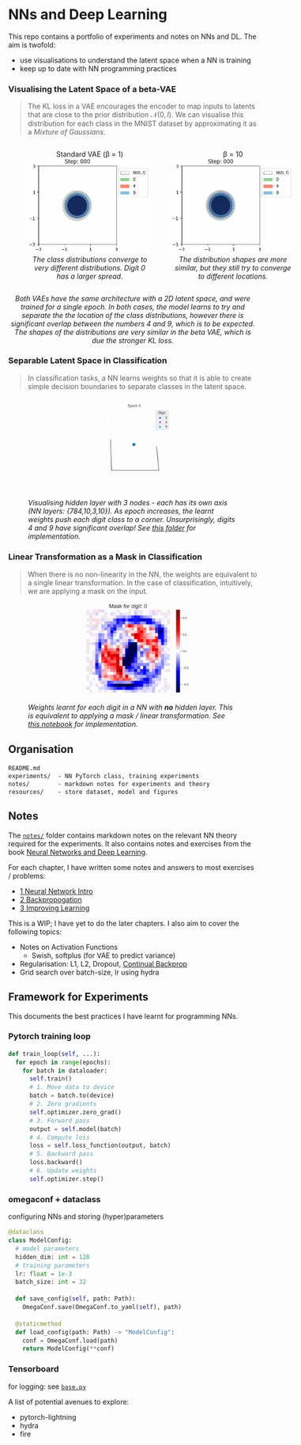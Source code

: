 # NNs and Deep Learning

This repo contains a portfolio of experiments and notes on NNs and DL. The aim is twofold:

- use visualisations to understand the latent space when a NN is training
- keep up to date with NN programming practices

### Visualising the Latent Space of a beta-VAE

> The KL loss in a VAE encourages the encoder to map inputs to latents that are close to the prior distribution $\mathcal{N}(0, I)$. We can visualise this distribution for each class in the MNIST dataset by approximating it as a _Mixture of Gaussians_.

<div>
<div style="display: flex; justify-content: space-between;">
  <!-- First Image Block -->
  <figure style="text-align: center; margin-right: 20px;">
    <figcaption>Standard VAE (β = 1)</figcaption>
    <img src="experiments/vae/vis/class_latents_20240830-194511l2_e1.gif" alt="Standard VAE" style="max-width: 250px; height: auto;">
    <figcaption><em>The class distributions converge to very different distributions. Digit 0 has a larger spread.</em></figcaption>
  </figure>

  <!-- Second Image Block -->
  <figure style="text-align: center; margin-left: 20px;">
    <figcaption>β = 10</figcaption>
    <img src="experiments/vae/vis/class_latents_20240830-221914l2_e1+b10.gif" alt="Image 2" style="max-width: 250px; height: auto;">
    <figcaption><em>
    The distribution shapes are more similar, but they still try to converge to different locations.
    </em></figcaption>
  </figure>
</div>
<p align="center">
<em>
Both VAEs have the same architecture with a 2D latent space, and were trained for a single epoch. In both cases, the model learns to try and separate the the location of the class distributions, however there is significant overlap between the numbers 4 and 9, which is to be expected. The shapes of the distributions are very similar in the beta VAE, which is due the stronger KL loss.
</em>
</p>
</div>

### Separable Latent Space in Classification

> In classification tasks, a NN learns weights so that it is able to create simple decision boundaries to separate classes in the latent space.

<figure>
  <p align="center">
    <img src="./experiments/classifier/latent-space/latent_space.gif"  width="250" alt="weight masks" >
  </p>
  <figcaption><em>Visualising hidden layer with 3 nodes - each has its own axis (NN layers: {784,10,3,10}). As epoch increases, the learnt weights push each digit class to a corner. Unsurprisingly, digits 4 and 9 have significant overlap! See <a href="./experiments/classifier/latent-space/">this folder</a> for implementation.</em></figcaption>
</figure>

### Linear Transformation as a Mask in Classification

> When there is no non-linearity in the NN, the weights are equivalent to a single linear transformation. In the case of classification, intuitively, we are applying a mask on the input.

<figure>
  <p align="center">
    <img src="./resources/figures/digit_weights_mse.gif"  width="250" alt="weight masks">
  </p>
  <figcaption><em>Weights learnt for each digit in a NN with <b>no</b> hidden layer. This is equivalent to applying a mask / linear transformation. See <a href="./experiments/classifier/chap1-no_hidden_layer-MSE_loss.ipynb">this notebook</a> for implementation.</em></figcaption>
</figure>

## Organisation

```
README.md
experiments/  - NN PyTorch class, training experiments
notes/        - markdown notes for experiments and theory
resources/    - store dataset, model and figures
```

## Notes

The [`notes/`](<notes/>) folder contains markdown notes on the relevant NN theory required for the experiments. It also contains notes and exercises from the book [Neural Networks and Deep Learning](http://neuralnetworksanddeeplearning.com/index.html).

For each chapter, I have written some notes and answers to most exercises / problems:

- [1 Neural Network Intro](<notes/1 NNs Intro.md>)
- [2 Backpropogation](<notes/2 Backpropogation.md>)
- [3 Improving Learning](<notes/3 Improving Learning.md>)

This is a WIP; I have yet to do the later chapters.
I also aim to cover the following topics:

- Notes on Activation Functions
  - Swish, softplus (for VAE to predict variance)
- Regularisation: L1, L2, Dropout, [Continual Backprop](https://www.nature.com/articles/s41586-024-07711-7)
- Grid search over batch-size, lr using hydra

## Framework for Experiments

This documents the best practices I have learnt for programming NNs.

### Pytorch training loop

```python
def train_loop(self, ...):
  for epoch in range(epochs):
    for batch in dataloader:
      self.train()
      # 1. Move data to device
      batch = batch.to(device) 
      # 2. Zero gradients
      self.optimizer.zero_grad()
      # 3. Forward pass
      output = self.model(batch)
      # 4. Compute loss
      loss = self.loss_function(output, batch)
      # 5. Backward pass
      loss.backward()
      # 6. Update weights
      self.optimizer.step()
```

### omegaconf + dataclass

configuring NNs and storing (hyper)parameters

```python
@dataclass
class ModelConfig:
  # model parameters
  hidden_dim: int = 128
  # training parameters
  lr: float = 1e-3
  batch_size: int = 32

  def save_config(self, path: Path):
    OmegaConf.save(OmegaConf.to_yaml(self), path)

  @staticmethod
  def load_config(path: Path) -> "ModelConfig":
    conf = OmegaConf.load(path)
    return ModelConfig(**conf)
```

### Tensorboard

for logging: see [`base.py`](<experiments/base.py>)

A list of potential avenues to explore:

- pytorch-lightning
- hydra
- fire
